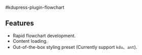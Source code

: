 #kdupress-plugin-flowchart

## Features

- Rapid flowchart development.
- Content loading.
- Out-of-the-box styling preset (Currently support `kdu`、`ant`).
